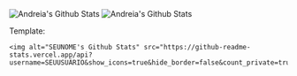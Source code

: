 <img alt="Andreia's Github Stats" src="https://github-readme-stats.vercel.app/api?username=andreiadmrs&show_icons=true&hide_border=false&count_private=true"/>
<img alt="Andreia's Github Stats" src="https://github-readme-stats.vercel.app/api/?username=anuraghazra&locale=es"/>

Template: 

```
<img alt="SEUNOME's Github Stats" src="https://github-readme-stats.vercel.app/api?username=SEUUSUÁRIO&show_icons=true&hide_border=false&count_private=true"/>
```
